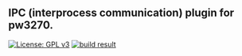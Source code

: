 ## IPC (interprocess communication) plugin for pw3270.

[![License: GPL v3](https://img.shields.io/badge/License-GPL%20v3-blue.svg)](https://www.gnu.org/licenses/gpl-3.0)
[![build result](https://build.opensuse.org/projects/home:PerryWerneck:pw3270/packages/pw3270-plugin-ipc/badge.svg?type=percent)](https://build.opensuse.org/package/show/home:PerryWerneck:pw3270/pw3270-plugin-ipc)


